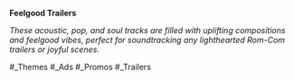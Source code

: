 ﻿<b>Feelgood Trailers</b>

<i>These acoustic, pop, and soul tracks are filled with uplifting compositions and feelgood vibes, perfect for soundtracking any lighthearted Rom-Com trailers or joyful scenes.</i>

#_Themes #_Ads #_Promos #_Trailers 